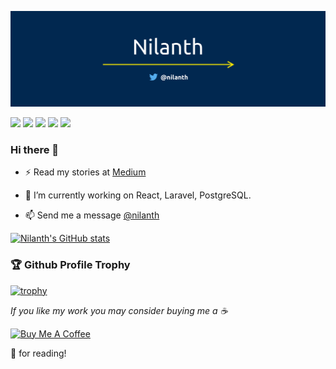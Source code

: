 
[![Nilanth](https://github.com/Nilanth/nilanth/blob/main/bg-1500px.png)](https://twitter.com/nilanth)

<a href="mailto:nilaanth@gmail.com"><img src="https://img.shields.io/badge/Gmail-D14836?style=for-the-badge&logo=gmail&logoColor=white" height=30></a>
<a href="https://www.twitter.com/nilanth"><img src="https://img.shields.io/badge/Twitter-1DA1F2?style=for-the-badge&logo=twitter&logoColor=white" height=30></a>
 <a href="https://www.linkedin.com/in/nilanth"><img src="https://img.shields.io/badge/LinkedIn-0077B5?style=for-the-badge&logo=linkedin&logoColor=white" height=30></a>
 <a href="https://nilanth.medium.com"><img src="https://img.shields.io/badge/Medium-12100E?style=for-the-badge&logo=medium&logoColor=white" height=30></a>
 <a href="https://dev.to/nilanth"><img src="https://img.shields.io/badge/dev.to-0A0A0A?style=for-the-badge&logo=dev-dot-to&logoColor=white" height=30></a>

### Hi there 👋

- ⚡ Read my stories at [Medium](http://nilanth.medium.com)

- 🔭 I’m currently working on React, Laravel, PostgreSQL.

- 📫 Send me a message [@nilanth](https://twitter.com/nilanth)

<!--
**Nilanth/nilanth** is a ✨ _special_ ✨ repository because its `README.md` (this file) appears on your GitHub profile.

Here are some ideas to get you started:

- 🔭 I’m currently working on ...
- 🌱 I’m currently learning ...
- 👯 I’m looking to collaborate on ...
- 🤔 I’m looking for help with ...
- 💬 Ask me about ...
- 📫 How to reach me: ...
- 😄 Pronouns: ...
- ⚡ Fun fact: ...
-->

[![Nilanth's GitHub stats](https://github-readme-stats.vercel.app/api?username=nilanth&show_icons=true)](https://github.com/nilanth)

### 🏆 Github Profile Trophy

[![trophy](https://github-profile-trophy.vercel.app/?username=nilanth&theme=monokai&margin-w=15&margin-h=15&&no-frame=true&row=1)](https://github.com/ryo-ma/github-profile-trophy)

*If you like my work you may consider buying me a ☕*

<a href="https://www.buymeacoffee.com/nilanth" target="_blank"><img src="https://cdn.buymeacoffee.com/buttons/v2/default-red.png" alt="Buy Me A Coffee"  height=40 ></a>

🙏 for reading!
